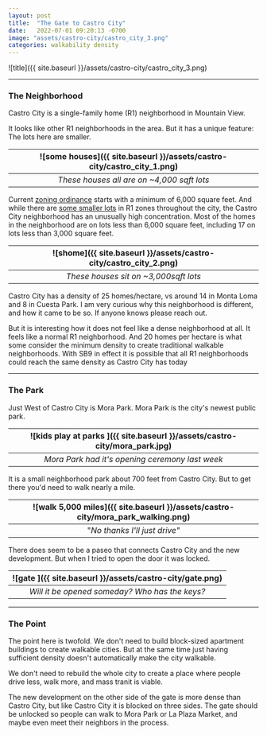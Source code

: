 ```yaml
---
layout: post
title:  "The Gate to Castro City"
date:   2022-07-01 09:20:13 -0700
image: "assets/castro-city/castro_city_3.png"
categories: walkability density
---
```


![title]({{ site.baseurl }}/assets/castro-city/castro_city_3.png)

---
### The Neighborhood

Castro City is a single-family home (R1) neighborhood in Mountain View.

It looks like other R1 neighborhoods in the area. But it has a unique feature: The lots here are smaller.

|![some houses]({{ site.baseurl }}/assets/castro-city/castro_city_1.png)|
|:--:|
|*These houses all are on ~4,000 sqft lots*|

Current [zoning ordinance](https://library.municode.com/ca/mountain_view/codes/code_of_ordinances?nodeId=PTIITHCO_CH36ZO_ARTIVREZO_DIV3SIMIR1ZODIST) starts with a minimum of 6,000 square feet.
And while there are [some smaller lots](http://www.jisaacstone.com/random/r1_histogram.html) in R1 zones throughout the city, the Castro City neighborhood has an unusually high concentration.
Most of the homes in the neighborhood are on lots less than 6,000 square feet, including 17 on lots less than 3,000 square feet.

|![shome]({{ site.baseurl }}/assets/castro-city/castro_city_2.png)|
|:--:|
|*These houses sit on ~3,000sqft lots*|

Castro City has a density of 25 homes/hectare, vs around 14 in Monta Loma and 8 in Cuesta Park.
I am very curious why this neighborhood is different, and how it came to be so.
If anyone knows please reach out.

But it is interesting how it does not feel like a dense neighborhood at all. It feels like a normal R1 neighborhood.
And 20 homes per hectare is what some consider the minimum density to create traditional walkable neighborhoods.
With SB9 in effect it is possible that all R1 neighborhoods could reach the same density as Castro City has today

---
### The Park

Just West of Castro City is Mora Park. Mora Park is the city's newest public park.

|![kids play at parks ]({{ site.baseurl }}/assets/castro-city/mora_park.jpg)|
|:--:|
|*Mora Park had it's opening ceremony last week*|

It is a small neighborhood park about 700 feet from Castro City. But to get there you'd need to walk nearly a mile.

|![walk 5,000 miles]({{ site.baseurl }}/assets/castro-city/mora_park_walking.png)|
|:--:|
|"*No thanks I'll just drive"*|

There does seem to be a paseo that connects Castro City and the new development. But when I tried to open the door it was locked.

|![gate ]({{ site.baseurl }}/assets/castro-city/gate.png)|
|:--:|
|*Will it be opened someday? Who has the keys?*|

---
### The Point

The point here is twofold. We don't need to build block-sized apartment buildings to create walkable cities. But at the same time just having sufficient density doesn't automatically make the city walkable.

We don't need to rebuild the whole city to create a place where people drive less, walk more, and mass tranit is viable.

The new development on the other side of the gate is more dense than Castro City, but like Castro City it is blocked on three sides.
The gate should be unlocked so people can walk to Mora Park or La Plaza Market, and maybe even meet their neighbors in the process.
